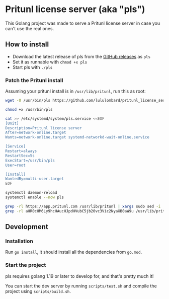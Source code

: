 # Pritunl license server (aka "pls")

This Golang project was made to serve a Pritunl license server in case you can't use the real ones.

## How to install

- Download the latest release of pls from the [GitHub releases](https://github.com/lululombard/pritunl_license_server/releases) as `pls`
- Set it as runnable with `chmod +x pls`
- Start pls with `./pls`

### Patch the Pritunl install

Assuming your pritunl install is in `/usr/lib/pritunl`, run this as root:
```bash
wget -O /usr/bin/pls https://github.com/lululombard/pritunl_license_server/releases/download/1.0.2/pls_linux_amd64

chmod +x /usr/bin/pls

cat >> /etc/systemd/system/pls.service <<EOF
[Unit]
Description=Pritunl license server
After=network-online.target
Wants=network-online.target systemd-networkd-wait-online.service

[Service]
Restart=always
RestartSec=5s
ExecStart=/usr/bin/pls
User=root

[Install]
WantedBy=multi-user.target
EOF

systemctl daemon-reload
systemctl enable --now pls

grep -rl https://app.pritunl.com /usr/lib/pritunl | xargs sudo sed -i 's/https:\/\/app.pritunl.com/http:\/\/localhost:5000/g'
grep -rl aHR0cHM6Ly9hcHAucHJpdHVubC5jb20vc3Vic2NyaXB0aW9u /usr/lib/pritunl | xargs sudo sed -i 's/aHR0cHM6Ly9hcHAucHJpdHVubC5jb20vc3Vic2NyaXB0aW9u/aHR0cDovL2xvY2FsaG9zdDo1MDAwL3N1YnNjcmlwdGlvbg==/g'
```

## Development

### Installation

Run `go install`, it should install all the dependencies from `go.mod`.

### Start the project

pls requires golang 1.19 or later to develop for, and that's pretty much it!

You can start the dev server by running `scripts/test.sh` and compile the project using `scripts/build.sh`.
